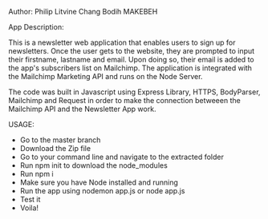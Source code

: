 Author: Philip Litvine Chang Bodih MAKEBEH

App Description:

This is a newsletter web application that enables users to sign up for newsletters.
Once the user gets to the website, they are prompted to input their firstname, lastname and email.
Upon doing so, their email is added to the app's subscribers list on Mailchimp.
The application is integrated with the Mailchimp Marketing API and runs on the Node Server.

The code was built in Javascript using Express Library, HTTPS, BodyParser, Mailchimp and Request in order
to make the connection betweeen the Mailchimp API and the Newsletter App work.

USAGE:

- Go to the master branch
- Download the Zip file
- Go to your command line and navigate to the extracted folder
- Run npm init to download the node_modules
- Run npm i 
- Make sure you have Node installed and running
- Run the app using nodemon app.js or node app.js
- Test it
- Voila!
